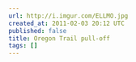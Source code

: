 ```yaml
---
url: http://i.imgur.com/ELLMO.jpg
created_at: 2011-02-03 20:12 UTC
published: false
title: Oregon Trail pull-off
tags: []
---
```



